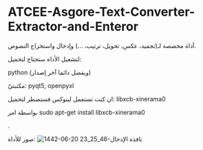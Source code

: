 # ATCEE-Asgore-Text-Converter-Extractor-and-Enteror
أداة مخصصة لـ(تجميد، عكس، تحويل، ترتيب، ...) وإدخال واستخراج النصوص.


لتشغيل الأداة ستحتاج لتحميل:

python (ويفضل دائما آخر إصدار)

مكتبتيّ: pyqt5, openpyxl

ان كنت تستعمل لينوكس فستضطر لتحميل: libxcb-xinerama0

بواسطة امر  sudo apt-get install libxcb-xinerama0

.

صور للأداة:
![1442-06-20 23_25_46-نافذة الإدخال](https://user-images.githubusercontent.com/52295461/106665418-54240780-65b7-11eb-85e0-5152ef3d6e9b.png)
